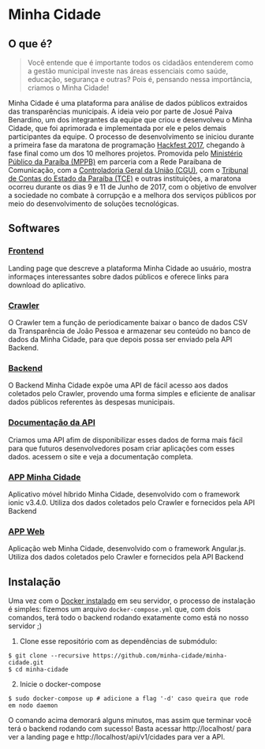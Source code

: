 # Minha Cidade
## O que é?
> Você entende que é importante todos os cidadãos entenderem como a gestão municipal investe nas áreas essenciais como saúde, educação, segurança e outras? Pois é, pensando nessa importância, criamos o Minha Cidade!

Minha Cidade é uma plataforma para análise de dados públicos extraidos das transparências municipais. A ideia veio por parte de Josué Paiva Benardino, um dos integrantes da equipe que criou e desenvolveu o Minha Cidade, que foi aprimorada e implementada por ele e pelos demais participantes da equipe. O processo de desenvolvimento se iniciou durante a primeira fase da maratona de programação [Hackfest 2017](http://hackfest.com.br/), chegando à fase final como um dos 10 melhores projetos. Promovida pelo [Ministério Público da Paraíba (MPPB)](http://www.mppb.mp.br/) em parceria com a Rede Paraibana de Comunicação, com a [Controladoria Geral da União (CGU)](http://www.cgu.gov.br/), com o [Tribunal de Contas do Estado da Paraíba (TCE)](https://portal.tce.pb.gov.br/) e outras instituições, a maratona ocorreu durante os dias 9 e 11 de Junho de 2017, com o objetivo de envolver a sociedade no combate à corrupção e a melhora dos serviços públicos por meio do desenvolvimento de soluções tecnológicas.

## Softwares

### [Frontend](https://github.com/minha-cidade/frontend)
Landing page que descreve a plataforma Minha Cidade ao usuário, mostra informaçes interessantes sobre dados públicos e oferece links para download do aplicativo.

### [Crawler](https://github.com/minha-cidade/crawler)
O Crawler tem a função de periodicamente baixar o banco de dados CSV da Transparência de João Pessoa e armazenar seu conteúdo no banco de dados da Minha Cidade, para que depois possa ser enviado pela API Backend.

### [Backend](https://github.com/minha-cidade/backend)
O Backend Minha Cidade expõe uma API de fácil acesso aos dados coletados pelo Crawler, provendo uma forma simples e eficiente de analisar dados públicos referentes às despesas municipais.

### [Documentação da API](https://minha-cidade.github.io/developer/)
 Criamos uma API afim de disponibilizar esses dados de forma mais fácil para que futuros desenvolvedores posam criar aplicações com esses dados. acessem o site e veja a documentação completa.
 
### [APP Minha Cidade](https://github.com/minha-cidade/app-movel-hibrido)
Aplicativo móvel híbrido Minha Cidade, desenvolvido com o framework ionic v3.4.0. Utiliza dos dados coletados pelo Crawler e fornecidos pela API Backend

### [APP Web](https://github.com/minha-cidade/minha-cidade-web)
Aplicação web Minha Cidade, desenvolvido com o framework Angular.js. Utiliza dos dados coletados pelo Crawler e fornecidos pela API Backend

 
 
## Instalação
Uma vez com o [Docker instalado](https://docs.docker.com/engine/installation/)
em seu servidor, o processo de instalação é simples: fizemos um arquivo
`docker-compose.yml` que, com dois comandos, terá todo o backend rodando
exatamente como está no nosso servidor ;)

1. Clone esse repositório com as dependências de submódulo:

```shell
$ git clone --recursive https://github.com/minha-cidade/minha-cidade.git
$ cd minha-cidade
```
    
2. Inicie o docker-compose

```shell
$ sudo docker-compose up # adicione a flag '-d' caso queira que rode em nodo daemon
```

O comando acima demorará alguns minutos, mas assim que terminar você terá o backend
rodando com sucesso! Basta acessar http://localhost/ para ver a landing page
e http://localhost/api/v1/cidades para ver a API.
